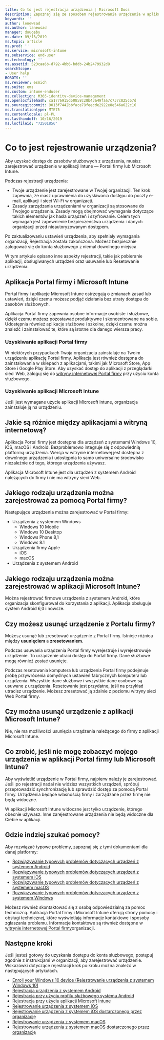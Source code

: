 ```yaml
---
title: Co to jest rejestracja urządzenia | Microsoft Docs
description: Zapoznaj się ze sposobem rejestrowania urządzenia w aplikacji Portal firmy i Microsoft Intune.
keywords: ''
author: lenewsad
ms.author: lanewsad
manager: dougeby
ms.date: 09/13/2019
ms.topic: article
ms.prod: ''
ms.service: microsoft-intune
ms.subservice: end-user
ms.technology: ''
ms.assetid: 523caa6b-d792-4bb6-bddb-24b2479932d8
searchScope:
- User help
ROBOTS: ''
ms.reviewer: esmich
ms.suite: ems
ms.custom: intune-enduser
ms.collection: M365-identity-device-management
ms.openlocfilehash: ca1776915d50858c28b43a49faa7c737c825c67d
ms.sourcegitcommit: 9013f7442bbface78feecde2922e8e546a622c16
ms.translationtype: MTE75
ms.contentlocale: pl-PL
ms.lasthandoff: 10/16/2019
ms.locfileid: "72501856"
---
```

# <a name="what-is-device-enrollment"></a>Co to jest rejestrowanie urządzenia?
Aby uzyskać dostęp do zasobów służbowych z urządzenia, musisz zarejestrować urządzenie w aplikacji Intune — Portal firmy lub Microsoft Intune. 

Podczas rejestracji urządzenia:

* Twoje urządzenie jest zarejestrowane w Twojej organizacji. Ten krok zapewnia, że masz uprawnienia do uzyskiwania dostępu do poczty e-mail, aplikacji i sieci Wi-Fi w organizacji. 
* Zasady zarządzania urządzeniami w organizacji są stosowane do Twojego urządzenia. Zasady mogą obejmować wymagania dotyczące takich elementów jak hasła urządzeń i szyfrowanie. Celem tych wymagań jest zapewnienie bezpieczeństwa urządzenia i danych organizacji przed nieautoryzowanym dostępem.

Po zaktualizowaniu ustawień urządzenia, aby spełniały wymagania organizacji, Rejestracja została zakończona. Możesz bezpiecznie zalogować się do konta służbowego z niemal dowolnego miejsca.  

W tym artykule opisano inne aspekty rejestracji, takie jak pobieranie aplikacji, obsługiwanych urządzeń oraz usuwanie lub Resetowanie urządzenia.  

## <a name="company-portal-and-microsoft-intune-app"></a>Aplikacja Portal firmy i Microsoft Intune

Portal firmy i aplikacje Microsoft Intune ostrzegają o zmianach zasad lub ustawień, dzięki czemu możesz podjąć działania bez utraty dostępu do zasobów służbowych. 

Aplikacja Portal firmy zapewnia osobne informacje osobiste i służbowe, dzięki czemu możesz pozostawać produktywne i skoncentrowane na sobie. Udostępnia również aplikacje służbowe i szkolne, dzięki czemu można znaleźć i zainstalować te, które są istotne dla danego wiersza pracy.  

### <a name="get-company-portal"></a>Uzyskiwanie aplikacji Portal firmy

W niektórych przypadkach Twoja organizacja zainstaluje na Twoim urządzeniu aplikację Portal firmy. Aplikacja jest również dostępna do zainstalowania w sklepach z aplikacjami, takimi jak Microsoft Store, App Store i Google Play Store. Aby uzyskać dostęp do aplikacji z przeglądarki sieci Web, zaloguj się do [witryny internetowej Portal firmy](https://go.microsoft.com/fwlink/?linkid=2010980) przy użyciu konta służbowego.  

### <a name="get-microsoft-intune-app"></a>Uzyskiwanie aplikacji Microsoft Intune

Jeśli jest wymagane użycie aplikacji Microsoft Intune, organizacja zainstaluje ją na urządzeniu.  

## <a name="whats-the-difference-between-the-apps-and-the-website"></a>Jakie są różnice między aplikacjami a witryną internetową?
Aplikacja Portal firmy jest dostępna dla urządzeń z systemami Windows 10, iOS, macOS i Android. Bezproblemowo integruje się z odpowiednią platformą urządzenia. Wersja w witrynie internetowej jest dostępna z dowolnego urządzenia i udostępnia to samo uniwersalne środowisko niezależnie od tego, którego urządzenia używasz. 

Aplikacja Microsoft Intune jest dla urządzeń z systemem Android należących do firmy i nie ma witryny sieci Web.  

## <a name="what-kind-of-devices-can-you-enroll-with-company-portal"></a>Jakiego rodzaju urządzenia można zarejestrować za pomocą Portal firmy?
Następujące urządzenia można zarejestrować w Portal firmy:  

- Urządzenia z systemem Windows
  - Windows 10 Mobile
  - Windows 10 Desktop
  - Windows Phone 8,1
  - Windows 8.1
- Urządzenia firmy Apple
    - iOS
    - macOS
- Urządzenia z systemem Android


## <a name="what-kind-of-devices-can-you-enroll-with-the-microsoft-intune-app"></a>Jakiego rodzaju urządzenia można zarejestrować w aplikacji Microsoft Intune?  
Można rejestrować firmowe urządzenia z systemem Android, które organizacja skonfigurował do korzystania z aplikacji. Aplikacja obsługuje system Android 6,0 i nowsze. 

## <a name="can-you-remove-a-device-from-the-company-portal"></a>Czy możesz usunąć urządzenie z Portalu firmy?
Możesz usunąć lub zresetować urządzenie z Portal firmy. Istnieje różnica między **usunięciem** a **zresetowaniem**.

Podczas usuwania urządzenia Portal firmy wyrejestruje i wyrejestrowuje urządzenie. To urządzenie utraci dostęp do Portal firmy. Dane służbowe mogą również zostać usunięte. 

Podczas resetowania komputera lub urządzenia Portal firmy podejmuje próbę przywrócenia domyślnych ustawień fabrycznych komputera lub urządzenia. Wszystkie dane służbowe i wszystkie dane osobowe są usuwane z urządzenia. Resetowanie jest przydatne, jeśli na przykład utracisz urządzenie. Możesz zresetować ją zdalnie z poziomu witryny sieci Web Portal firmy.  

## <a name="can-you-remove-a-device-from-the-microsoft-intune-app"></a>Czy można usunąć urządzenie z aplikacji Microsoft Intune?
Nie, nie ma możliwości usunięcia urządzenia należącego do firmy z aplikacji Microsoft Intune.  

## <a name="what-if-i-cant-see-my-device-in-the-company-portal-or-microsoft-intune-app"></a>Co zrobić, jeśli nie mogę zobaczyć mojego urządzenia w aplikacji Portal firmy lub Microsoft Intune?
Aby wyświetlić urządzenie w Portal firmy, najpierw należy je zarejestrować. Jeśli po rejestracji nadal nie widzisz wszystkich urządzeń, spróbuj przeprowadzić synchronizację lub sprawdzić dostęp za pomocą Portal firmy. Urządzenia będące własnością firmy i zarządzane przez firmę nie będą widoczne.

W aplikacji Microsoft Intune widoczne jest tylko urządzenie, którego obecnie używasz. Inne zarejestrowane urządzenia nie będą widoczne dla Ciebie w aplikacji.  

## <a name="where-else-can-i-go-for-help"></a>Gdzie indziej szukać pomocy?  
Aby rozwiązać typowe problemy, zapoznaj się z tymi dokumentami dla danej platformy:  

- [Rozwiązywanie typowych problemów dotyczących urządzeń z systemem Android](check-compliance-on-your-device-android.md)  
- [Rozwiązywanie typowych problemów dotyczących urządzeń z systemem iOS](troubleshoot-your-device-ios.md)
- [Rozwiązywanie typowych problemów dotyczących urządzeń z systemem macOS](troubleshoot-your-device-macos.md)
- [Rozwiązywanie typowych problemów dotyczących urządzeń z systemem Windows](troubleshoot-your-device-windows.md)

Możesz również skontaktować się z osobą odpowiedzialną za pomoc techniczną. Aplikacja Portal firmy i Microsoft Intune oferują strony pomocy i obsługi technicznej, które wyświetlają informacje kontaktowe i sposoby zgłaszania problemu. Informacje kontaktowe są również dostępne w [witrynie internetowej Portal firmy](https://go.microsoft.com/fwlink/?linkid=2010980)organizacji.  

## <a name="next-steps"></a>Następne kroki  

Jeśli jesteś gotowy do uzyskania dostępu do konta służbowego, postępuj zgodnie z instrukcjami w organizacji, aby zarejestrować urządzenie. Wskazówki dotyczące rejestracji krok po kroku można znaleźć w następujących artykułach.

* [Enroll your Windows 10 device (Rejestrowanie urządzenia z systemem Windows 10)](enroll-windows-10-device.md)
* [Rejestracja urządzenia z systemem Android](enroll-device-android-company-portal.md)
* [Rejestracja przy użyciu profilu służbowego systemu Android](enroll-device-android-work-profile.md)
* [Rejestracja przy użyciu aplikacji Microsoft Intune](enroll-device-android-microsoft-intune-app.md)
* [Rejestrowanie urządzenia z systemem iOS](enroll-your-device-in-intune-ios.md)
* [Rejestrowanie urządzenia z systemem iOS dostarczonego przez organizację](enroll-your-device-dep-ios.md)
* [Rejestrowanie urządzenia z systemem macOS](enroll-your-device-in-intune-macos-cp.md)
* [Rejestrowanie urządzenia z systemem macOS dostarczonego przez organizację](enroll-company-device-macos.md)



